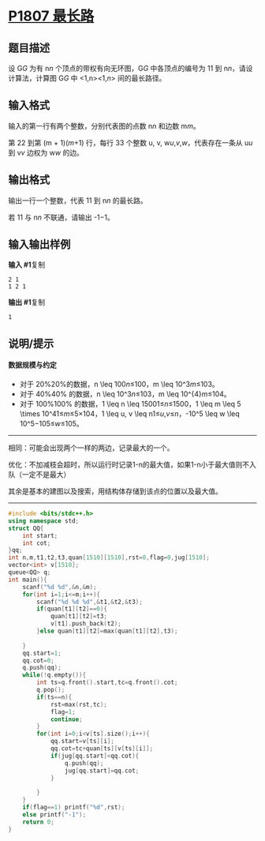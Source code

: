 # [P1807 最长路](https://www.luogu.com.cn/problem/P1807)

## 题目描述

设 G*G* 为有 n*n* 个顶点的带权有向无环图，G*G* 中各顶点的编号为 11 到 n*n*，请设计算法，计算图 G*G* 中 <1,n><1,*n*> 间的最长路径。

## 输入格式

输入的第一行有两个整数，分别代表图的点数 n*n* 和边数 m*m*。

第 22 到第 (m + 1)(*m*+1) 行，每行 33 个整数 u, v, w*u*,*v*,*w*，代表存在一条从 u*u* 到 v*v* 边权为 w*w* 的边。

## 输出格式

输出一行一个整数，代表 11 到 n*n* 的最长路。

若 11 与 n*n* 不联通，请输出 -1−1。

## 输入输出样例

**输入 #1**复制

```
2 1
1 2 1
```

**输出 #1**复制

```
1
```

## 说明/提示

#### 数据规模与约定

* 对于 20\%20%的数据，n \leq 100*n*≤100，m \leq 10^3*m*≤103。
* 对于 40\%40% 的数据，n \leq 10^3*n*≤103，m \leq 10^{4}*m*≤104。
* 对于 100\%100% 的数据，1 \leq n \leq 15001≤*n*≤1500，1 \leq m \leq 5 \times 10^41≤*m*≤5×104，1 \leq u, v \leq n1≤*u*,*v*≤*n*，-10^5 \leq w \leq 10^5−105≤*w*≤105。



***

相同：可能会出现两个一样的两边，记录最大的一个。

优化：不加减枝会超时，所以运行时记录1-n的最大值，如果1-n小于最大值则不入队（一定不是最大）

其余是基本的建图以及搜索，用结构体存储到该点的位置以及最大值。

***



```c++
#include <bits/stdc++.h>
using namespace std;
struct QQ{
	int start;
	int cot;
}qq;
int n,m,t1,t2,t3,quan[1510][1510],rst=0,flag=0,jug[1510];
vector<int> v[1510];
queue<QQ> q;
int main(){
	scanf("%d %d",&n,&m);
	for(int i=1;i<=m;i++){
		scanf("%d %d %d",&t1,&t2,&t3);
		if(quan[t1][t2]==0){
			quan[t1][t2]=t3;
			v[t1].push_back(t2);
		}else quan[t1][t2]=max(quan[t1][t2],t3);
		
	}
	qq.start=1;
	qq.cot=0;
	q.push(qq);
	while(!q.empty()){
		int ts=q.front().start,tc=q.front().cot;
		q.pop();
		if(ts==n){
			rst=max(rst,tc);
			flag=1;
			continue;
		}
		for(int i=0;i<v[ts].size();i++){
			qq.start=v[ts][i];
			qq.cot=tc+quan[ts][v[ts][i]];
			if(jug[qq.start]<qq.cot){
				q.push(qq);
				jug[qq.start]=qq.cot;
			}
			
		}
	}
	if(flag==1)	printf("%d",rst);
	else printf("-1");
	return 0;
}
```


